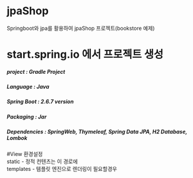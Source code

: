 # jpaShop
Springboot와 jpa를 활용하여 jpaShop 프로젝트(bookstore 예제)  


# start.spring.io 에서 프로젝트 생성
##### project : Gradle Project  
##### Language : Java  
##### Spring Boot : 2.6.7 version  
##### Packaging : Jar  
##### Dependencies : SpringWeb, Thymeleaf, Spring Data JPA, H2 Database, Lombok  

#View 환경설정  
static - 정적 컨텐츠는 이 경로에  
templates - 템플릿 엔진으로 렌더링이 필요할경우